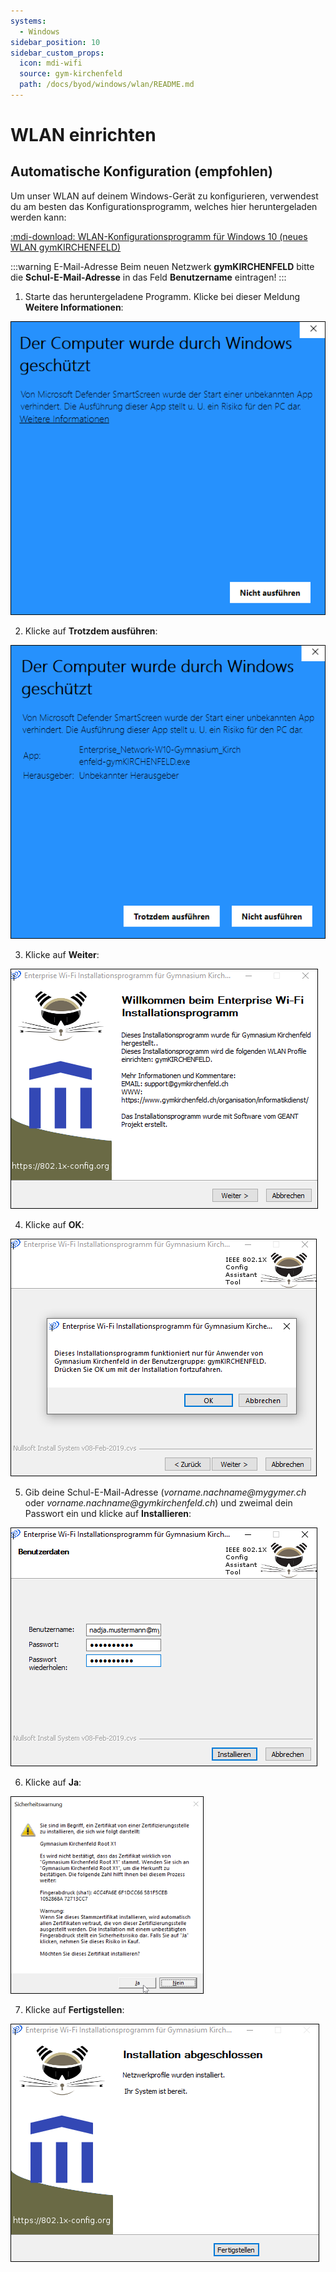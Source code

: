 ```yaml
---
systems:
  - Windows
sidebar_position: 10
sidebar_custom_props:
  icon: mdi-wifi
  source: gym-kirchenfeld
  path: /docs/byod/windows/wlan/README.md
---
```


# WLAN einrichten



## Automatische Konfiguration (empfohlen)

Um unser WLAN auf deinem Windows-Gerät zu konfigurieren, verwendest du am besten das Konfigurationsprogramm, welches hier heruntergeladen werden kann:

[:mdi-download: WLAN-Konfigurationsprogramm für Windows 10 (neues WLAN gymKIRCHENFELD)][1]

[1]: https://enterprise-wifi.net/user/API.php?action=downloadInstaller&api_version=2&lang=de&device=w10&profile=332

:::warning E-Mail-Adresse
Beim neuen Netzwerk __gymKIRCHENFELD__ bitte die **Schul-E-Mail-Adresse** in das Feld __Benutzername__ eintragen!
:::

1. Starte das heruntergeladene Programm. Klicke bei dieser Meldung __Weitere Informationen__:

![](./wifi-1.png)

2. Klicke auf __Trotzdem ausführen__:

![](./wifi-2.png)

3. Klicke auf __Weiter__:

![](./wifi-3.png)

4. Klicke auf __OK__:

![](./wifi-4.png)

5. Gib deine Schul-E-Mail-Adresse (_vorname.nachname@mygymer.ch_ oder _vorname.nachname@gymkirchenfeld.ch_) und zweimal dein Passwort ein und klicke auf __Installieren__:

![](./wifi-5.png)

6. Klicke auf __Ja__:

![](./wifi-6.png)

7. Klicke auf __Fertigstellen__:

![](./wifi-7.png)

